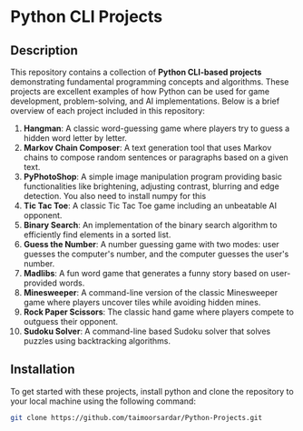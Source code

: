 # Python CLI Projects

## Description

This repository contains a collection of **Python CLI-based projects** demonstrating fundamental programming concepts and algorithms. These projects are excellent examples of how Python can be used for game development, problem-solving, and AI implementations. Below is a brief overview of each project included in this repository:

1. **Hangman**: A classic word-guessing game where players try to guess a hidden word letter by letter.
2. **Markov Chain Composer**: A text generation tool that uses Markov chains to compose random sentences or paragraphs based on a given text.
3. **PyPhotoShop**: A simple image manipulation program providing basic functionalities like brightening, adjusting contrast, blurring and edge detection. You also need to install numpy for this
4. **Tic Tac Toe**: A classic Tic Tac Toe game including an unbeatable AI opponent.
5. **Binary Search**: An implementation of the binary search algorithm to efficiently find elements in a sorted list.
6. **Guess the Number**: A number guessing game with two modes: user guesses the computer's number, and the computer guesses the user's number.
7. **Madlibs**: A fun word game that generates a funny story based on user-provided words.
8. **Minesweeper**: A command-line version of the classic Minesweeper game where players uncover tiles while avoiding hidden mines.
9. **Rock Paper Scissors**: The classic hand game where players compete to outguess their opponent.
10. **Sudoku Solver**: A command-line based Sudoku solver that solves puzzles using backtracking algorithms.

## Installation

To get started with these projects, install python and clone the repository to your local machine using the following command:
```bash
git clone https://github.com/taimoorsardar/Python-Projects.git
```

